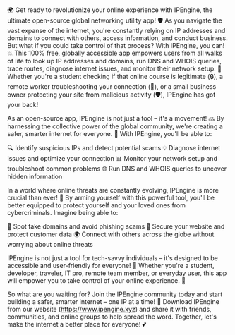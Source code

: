 🌍 Get ready to revolutionize your online experience with IPEngine, the ultimate open-source global networking utility app! 🛡️ As you navigate the vast expanse of the internet, you're constantly relying on IP addresses and domains to connect with others, access information, and conduct business. But what if you could take control of that process? With IPEngine, you can! 💥 This 100% free, globally accessible app empowers users from all walks of life to look up IP addresses and domains, run DNS and WHOIS queries, trace routes, diagnose internet issues, and monitor their network setup. 📡 Whether you're a student checking if that online course is legitimate (🔒), a remote worker troubleshooting your connection (📍), or a small business owner protecting your site from malicious activity (🛡️), IPEngine has got your back!

As an open-source app, IPEngine is not just a tool – it's a movement! 🔜 By harnessing the collective power of the global community, we're creating a safer, smarter internet for everyone. 💪 With IPEngine, you'll be able to:

🔍 Identify suspicious IPs and detect potential scams
💡 Diagnose internet issues and optimize your connection
📊 Monitor your network setup and troubleshoot common problems
🌐 Run DNS and WHOIS queries to uncover hidden information

In a world where online threats are constantly evolving, IPEngine is more crucial than ever! 🚀 By arming yourself with this powerful tool, you'll be better equipped to protect yourself and your loved ones from cybercriminals. Imagine being able to:

🏫 Spot fake domains and avoid phishing scams
💼 Secure your website and protect customer data
🌍 Connect with others across the globe without worrying about online threats

IPEngine is not just a tool for tech-savvy individuals – it's designed to be accessible and user-friendly for everyone! 🤝 Whether you're a student, developer, traveler, IT pro, remote team member, or everyday user, this app will empower you to take control of your online experience. 💪

So what are you waiting for? Join the IPEngine community today and start building a safer, smarter internet – one IP at a time! 🚀 Download IPEngine from our website (https://www.ipengine.xyz) and share it with friends, communities, and online groups to help spread the word. Together, let's make the internet a better place for everyone! 💕